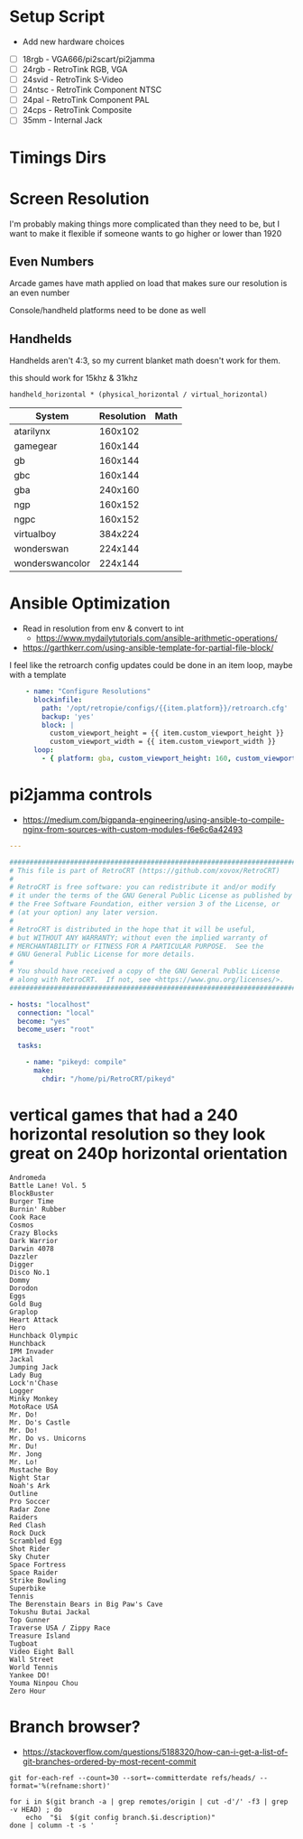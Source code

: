 # Setup Script

* Add new hardware choices
- [ ] 18rgb - VGA666/pi2scart/pi2jamma
- [ ] 24rgb - RetroTink RGB, VGA
- [ ] 24svid - RetroTink S-Video
- [ ] 24ntsc - RetroTink Component NTSC
- [ ] 24pal - RetroTink Component PAL
- [ ] 24cps - RetroTink Composite
- [ ] 35mm - Internal Jack

# Timings Dirs

# Screen Resolution

I'm probably making things more complicated than they need to be, but I want to make it flexible if someone wants to go higher or lower than 1920

## Even Numbers

Arcade games have math applied on load that makes sure our resolution is an even number

Console/handheld platforms need to be done as well

## Handhelds

Handhelds aren't 4:3, so my current blanket math doesn't work for them.

this should work for 15khz & 31khz

```
handheld_horizontal * (physical_horizontal / virtual_horizontal)
```


| System | Resolution | Math |
| ------ | ---------- | ---- |
| atarilynx | 160x102 | |
| gamegear | 160x144 | |
| gb | 160x144 | |
| gbc | 160x144 | |
| gba | 240x160 | |
| ngp | 160x152 | |
| ngpc | 160x152 | |
| virtualboy | 384x224 | |
| wonderswan | 224x144 | |
| wonderswancolor | 224x144 | |

# Ansible Optimization

* Read in resolution from env & convert to int
  * https://www.mydailytutorials.com/ansible-arithmetic-operations/
* https://garthkerr.com/using-ansible-template-for-partial-file-block/

I feel like the retroarch config updates could be done in an item loop, maybe with a template

```yaml
    - name: "Configure Resolutions"
      blockinfile:
        path: '/opt/retropie/configs/{{item.platform}}/retroarch.cfg'
        backup: 'yes'
        block: |
          custom_viewport_height = {{ item.custom_viewport_height }}
          custom_viewport_width = {{ item.custom_viewport_width }}
      loop:
        - { platform: gba, custom_viewport_height: 160, custom_viewport_width: "{{ gba_custom_viewport_width }}" }
```

# pi2jamma controls

* https://medium.com/bigpanda-engineering/using-ansible-to-compile-nginx-from-sources-with-custom-modules-f6e6c6a42493

```yaml
---

##############################################################################
# This file is part of RetroCRT (https://github.com/xovox/RetroCRT)
#
# RetroCRT is free software: you can redistribute it and/or modify
# it under the terms of the GNU General Public License as published by
# the Free Software Foundation, either version 3 of the License, or
# (at your option) any later version.
#
# RetroCRT is distributed in the hope that it will be useful,
# but WITHOUT ANY WARRANTY; without even the implied warranty of
# MERCHANTABILITY or FITNESS FOR A PARTICULAR PURPOSE.  See the
# GNU General Public License for more details.
#
# You should have received a copy of the GNU General Public License
# along with RetroCRT.  If not, see <https://www.gnu.org/licenses/>.
##############################################################################

- hosts: "localhost"
  connection: "local"
  become: "yes"
  become_user: "root"

  tasks:

    - name: "pikeyd: compile"
      make:
        chdir: "/home/pi/RetroCRT/pikeyd"
```

# vertical games that had a 240 horizontal resolution so they look great on 240p horizontal orientation

```
Andromeda
Battle Lane! Vol. 5
BlockBuster
Burger Time
Burnin' Rubber
Cook Race
Cosmos
Crazy Blocks
Dark Warrior
Darwin 4078
Dazzler
Digger
Disco No.1
Dommy
Dorodon
Eggs
Gold Bug
Graplop
Heart Attack
Hero
Hunchback Olympic
Hunchback
IPM Invader
Jackal
Jumping Jack
Lady Bug
Lock'n'Chase
Logger
Minky Monkey
MotoRace USA
Mr. Do!
Mr. Do's Castle
Mr. Do!
Mr. Do vs. Unicorns
Mr. Du!
Mr. Jong
Mr. Lo!
Mustache Boy
Night Star
Noah's Ark
Outline
Pro Soccer
Radar Zone
Raiders
Red Clash
Rock Duck
Scrambled Egg
Shot Rider
Sky Chuter
Space Fortress
Space Raider
Strike Bowling
Superbike
Tennis
The Berenstain Bears in Big Paw's Cave
Tokushu Butai Jackal
Top Gunner
Traverse USA / Zippy Race
Treasure Island
Tugboat
Video Eight Ball
Wall Street
World Tennis
Yankee DO!
Youma Ninpou Chou
Zero Hour
```


# Branch browser?

* https://stackoverflow.com/questions/5188320/how-can-i-get-a-list-of-git-branches-ordered-by-most-recent-commit
```
git for-each-ref --count=30 --sort=-committerdate refs/heads/ --format='%(refname:short)'

for i in $(git branch -a | grep remotes/origin | cut -d'/' -f3 | grep -v HEAD) ; do
	echo  "$i  $(git config branch.$i.description)"
done | column -t -s '     '
```
